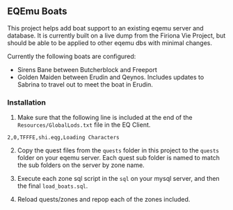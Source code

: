 ## EQEmu Boats

This project helps add boat support to an existing eqemu server and database. It is currently built on a live dump from the Firiona Vie Project, but should be able to be applied to other eqemu dbs with minimal changes.

Currently the following boats are configured:

- Sirens Bane between Butcherblock and Freeport
- Golden Maiden between Erudin and Qeynos. Includes updates to Sabrina to travel out to meet the boat in Erudin.

### Installation

1. Make sure that the following line is included at the end of the `Resources/GlobalLods.txt` file in the EQ Client.

```
2,0,TFFFE,shi.eqg,Loading Characters
```

2. Copy the quest files from the `quests` folder in this project to the `quests` folder on your eqemu server. Each quest sub folder is named to match the sub folders on the server by zone name.

3. Execute each zone sql script in the `sql` on your mysql server, and then the final `load_boats.sql`.

4. Reload quests/zones and repop each of the zones included.
